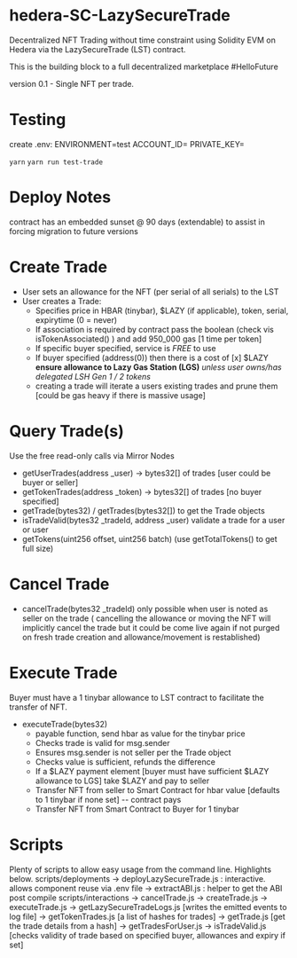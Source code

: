 # hedera-SC-LazySecureTrade
Decentralized NFT Trading without time constraint using Solidity EVM on Hedera via the LazySecureTrade (LST) contract.

This is the building block to a full decentralized marketplace #HelloFuture

version 0.1 - Single NFT per trade.

# Testing
create .env:
ENVIRONMENT=test
ACCOUNT_ID=
PRIVATE_KEY=

```yarn```
```yarn run test-trade```

# Deploy Notes

contract has an embedded sunset @ 90 days (extendable) to assist in forcing migration to future versions

# Create Trade
- User sets an allowance for the NFT (per serial of all serials) to the LST
- User creates a Trade:
	- Specifies price in HBAR (tinybar), $LAZY (if applicable), token, serial, expirytime (0 = never)
	- If association is required by contract pass the boolean (check vis isTokenAssociated() ) and add 950_000 gas [1 time per token]
	- If specific buyer specified, service is *FREE* to use
	- If <any> buyer specified (address(0)) then there is a cost of [x] $LAZY **ensure allowance to Lazy Gas Station (LGS)** *unless user owns/has delegated LSH Gen 1 / 2 tokens*
	- creating a trade will iterate a users existing trades and prune them [could be gas heavy if there is massive usage]

# Query Trade(s)
Use the free read-only calls via Mirror Nodes
- getUserTrades(address _user) -> bytes32[] of trades [user could be buyer or seller]
- getTokenTrades(address _token) -> bytes32[] of trades [no buyer specified]
- getTrade(bytes32) / getTrades(bytes32[]) to get the Trade objects
- isTradeValid(bytes32 _tradeId, address _user) validate a trade for a user or <any> user
- getTokens(uint256 offset, uint256 batch) (use getTotalTokens() to get full size)

# Cancel Trade
- cancelTrade(bytes32 _tradeId) only possible when user is noted as seller on the trade
( cancelling the allowance or moving the NFT will implicitly cancel the trade but it could be come live again if
not purged on fresh trade creation and allowance/movement is restablished)

# Execute Trade
Buyer must have a 1 tinybar allowance to LST contract to facilitate the transfer of NFT.
- executeTrade(bytes32)
	- payable function, send hbar as value for the tinybar price
	- Checks trade is valid for msg.sender
	- Ensures msg.sender is not seller per the Trade object
	- Checks value is sufficient, refunds the difference
	- If a $LAZY payment element [buyer must have sufficient $LAZY allowance to LGS] take $LAZY and pay to seller
	- Transfer NFT from seller to Smart Contract for hbar value [defaults to 1 tinybar if none set] -- contract pays
	- Transfer NFT from Smart Contract to Buyer for 1 tinybar

# Scripts
Plenty of scripts to allow easy usage from the command line. Highlights below.
 scripts/deployments
  -> deployLazySecureTrade.js : interactive. allows component reuse via .env file
  -> extractABI.js : helper to get the ABI post compile
 scripts/interactions
  -> cancelTrade.js
  -> createTrade.js
  -> executeTrade.js
  -> getLazySecureTradeLogs.js [writes the emitted events to log file]
  -> getTokenTrades.js [a list of hashes for trades]
  -> getTrade.js [get the trade details from a hash]
  -> getTradesForUser.js
  -> isTradeValid.js [checks validity of trade based on specified buyer, allowances and expiry if set]
